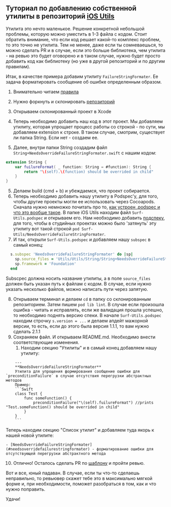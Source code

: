 ## Туториал по добавлению собственной утилиты в репозиторий [iOS Utils](https://github.com/surfstudio/iOS-Utils)

Утилита это нечто маленькое. Решение конкретной небольшой проблемы, которую можно уместить в 1-3 файла с кодом.
Стоит обратить внимание, что если код решает какой-то комплекс проблем, то это точно не утилита.
Тем не менее, даже если ты сомневаешься, то можно сделать PR и в случае, если это больше библиотека, чем утилита - на ревью это будет оговорено и в таком случае, нужно будет просто добавить код как библиотеку (но уже в другой репозиторий и по другим правилам). 

Итак, в качестве примера добавим утилиту `FailureStringFormater`.
Ее задача форматировать сообщение об ошибке определенным образом.

1. Внимательно читаем [правила](https://github.com/surfstudio/iOS-Utils/blob/master/CONTRIBUTING.md)
2. Нужно форкнуть и склонировать [репозиторий](https://github.com/surfstudio/iOS-Utils)
3. Открываем склонированный проект в Xcode
4. Теперь необходимо добавить наш код в этот проект. 
Мы добавляем утилиту, которая упрощает процесс работы со строкой - по сути, мы добавляем extension к строке. В таком случае, смотрим, существует ли папка String. Если нет - создаем ее. 

4. Далее, внутри папки String создадим файл `String+NeedsOverrideFailureStringFormater.swift` с нашим кодом:
```Swift
extension String {
    var fuilureFormat( _ function: String = #function): String {
        return "\(self).\(function) should be overrided in child"
    }
}
```
5. Делаем build (cmd + b) и убеждаемся, что проект собирается. 
6. Теперь необходимо добавить нашу утилиту в Podspec'у, для того, чтобы другие проекты могли ее использовать через Cocoapods. Сначала нужно немножко почитать про то, [как устроен .podspec и что это вообще такое](https://guides.cocoapods.org/syntax/podspec.html). В папке iOS Utils находим файл `Surf-Utils.podspec` и открываем его. Нам необходимо добавить [подспеку](https://guides.cocoapods.org/syntax/podspec.html#subspec), для того, чтобы в студийных проектах можно было 'затянуть' эту утилиту вот такой строкой `pod Surf-Utils/NeedsOverrideFailureStringFormater`. 
7. И так, открыли `Surf-Utils.podspec` и добавляем нашу `subspec` в самый конец:
   
```Ruby
  s.subspec 'NeedsOverrideFailureStringFormater' do |sp|
    sp.source_files = 'Utils/Utils/String/String+NeedsOverrideFailureStringFormater.swift'
    sp.framework = 'Foundation'
  end
```

Subscpec должна носить название утилиты, а в поле `source_files` должен быть указан путь к файлам с кодом. В случае, если нужно указать несколько файлов, можно написать пути через запятую. 

8. Открываем терминал и делаем `cd` в папку со склонированным репозиторием. Затем пишем `pod lib lint`. В случае если произошла ошибка - читать и исправлять, если же валидация прошла успешно, то необходимо поднять версию спеки. В начале `Surf-Utils.podspec` находим строчку `s.version = ...` и делаем апдейт мажорной версии, то есть, если до этого была версия 1.1.1, то вам нужно сделать 2.1.1
9. Сохраняем файл. И открываем README.md. Необходимо внести соответствующие изменения. 
    1.  Находим секцию "Утилиты" и в самый конец добавляем нашу утилиту:
```MD
    ---
    **NeedsOverrideFailureStringFormater**
    Утилита для упрощения формирования сообщение ошибки для `preconditionFailure` в случае отсутствия перегрузки абстрактных методов
    Пример:
    ```Swift
    class Test {
        func someFunction() {
            preconditionFailure("\(self).fuilureFormat") //prints "Test.someFunction() should be overrided in child"
        }
    }
    ```
```
Теперь находим секцию "Список утилит" и добавляем туда якорь к нашей новой утилите: 
   ```MD
   - [NeedsOverrideFailureStringFormater](#needsoverridefailurestringformater) - форматирование ошибки для отсутствующей перегрузки абстрактного метода
   ```

10.  Отлично! Осталось сделать PR по [шаблону](https://github.com/surfstudio/iOS-Utils/blob/master/CONTRIBUTING.md#%D0%A8a%D0%B1%D0%BB%D0%BE%D0%BD-pr) и пройти ревью. 

Вот и все, юный падаван. В случае, если ты что-то сделаешь неправильно, то ревьювер скажет тебе это в максимально мягкой форме и, при необходимости, поможет разобраться в том, как и что нужно поправить.

Удачи! 
